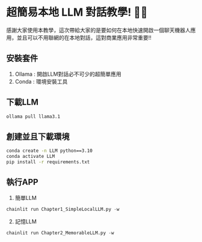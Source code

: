 # 超簡易本地 LLM 對話教學! 🚀🤖

感謝大家使用本教學，這次帶給大家的是要如何在本地快速開啟一個聊天機器人應用，並且可以不用聯網的在本地對話，這對商業應用非常重要!!

## 安裝套件
1. Ollama : 開啟LLM對話必不可少的超簡單應用
2. Conda  : 環境安裝工具

## 下載LLM
```bash
ollama pull llama3.1
```
## 創建並且下載環境
```bash
conda create -n LLM python==3.10
conda activate LLM
pip install -r requirements.txt
```

## 執行APP
1. 簡單LLM
```python
chainlit run Chapter1_SimpleLocalLLM.py -w
```
2. 記憶LLM
```python
chainlit run Chapter2_MemorableLLM.py -w
```